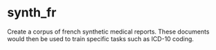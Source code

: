 # synth_fr

Create a corpus of french synthetic medical reports. These documents would then be used to train specific tasks such as ICD-10 coding.
